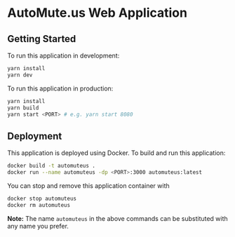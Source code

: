 # AutoMute.us Web Application

## Getting Started
To run this application in development:
```bash
yarn install
yarn dev
```

To run this application in production:
```bash
yarn install
yarn build
yarn start <PORT> # e.g. yarn start 8080
```

## Deployment
This application is deployed using Docker. To build and run this application:

```bash
docker build -t automuteus .
docker run --name automuteus -dp <PORT>:3000 automuteus:latest
```

You can stop and remove this application container with

```bash
docker stop automuteus
docker rm automuteus
```

**Note:** The name `automuteus` in the above commands can be substituted with any name you prefer.
